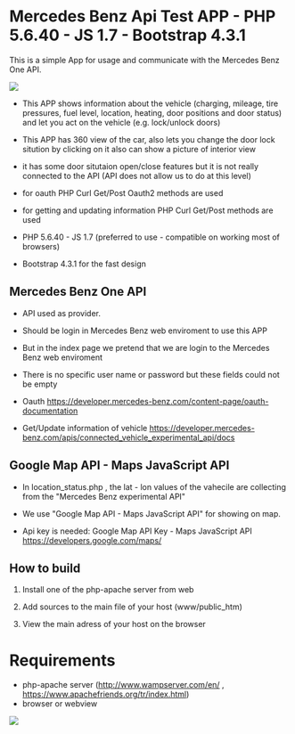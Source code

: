 # Mercedes Benz Api Test APP - PHP 5.6.40 - JS 1.7 - Bootstrap 4.3.1
This is a simple App for usage and communicate with the Mercedes Benz One API. 

![](Demo_2X.gif)

- This APP shows information about the vehicle 
(charging, mileage, tire pressures, fuel level, location, heating, door positions and door status) and 
let you act on the vehicle (e.g. lock/unlock doors)

- This APP has 360 view of the car, also lets you change the door lock sitution by clicking on it
also can show a picture of interior view

- it has some door situtaion open/close  features but it is not really connected to the API (API does not allow us to do at this level)

- for oauth PHP Curl Get/Post Oauth2 methods are used

- for getting and updating information PHP Curl Get/Post methods are used

- PHP 5.6.40 - JS 1.7 (preferred to use - compatible on working most of browsers)

- Bootstrap 4.3.1 for the fast design

## Mercedes Benz One API 

- API used as provider.

- Should be login in Mercedes Benz web enviroment to use this APP

- But in the index page we pretend that we are login to the Mercedes Benz web enviroment

- There is no specific user name or password but these fields could not be empty 

- Oauth https://developer.mercedes-benz.com/content-page/oauth-documentation

- Get/Update information of vehicle https://developer.mercedes-benz.com/apis/connected_vehicle_experimental_api/docs 

## Google Map API - Maps JavaScript API

- In location_status.php , the lat - lon values of the vahecile are collecting from the "Mercedes Benz experimental API"

- We use "Google Map API - Maps JavaScript API" for showing on map.

- Api key is needed: Google Map API Key - Maps JavaScript API https://developers.google.com/maps/ 

## How to build

1) Install one of the php-apache server from web

2) Add sources to the main file of your host (www/public_htm)

3) View the main adress of your host on the browser

# Requirements
* php-apache server (http://www.wampserver.com/en/ , https://www.apachefriends.org/tr/index.html)
* browser or webview

![](Demo_2x.gif)




